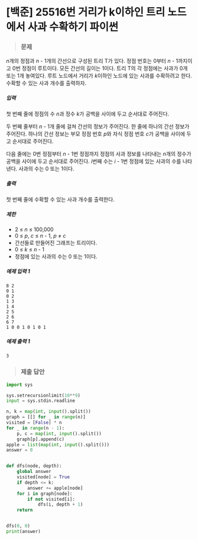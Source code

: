 # [백준] 25516번 거리가 k이하인 트리 노드에서 사과 수확하기 파이썬

> ### 문제

*n*개의 정점과 *n* - 1개의 간선으로 구성된 트리 T가 있다. 정점 번호는 0부터 *n* - 1까지이고 0번 정점이 루트이다. 모든 간선의 길이는 1이다. 트리 T의 각 정점에는 사과가 0개 또는 1개 놓여있다. 루트 노드에서 거리가 *k*이하인 노드에 있는 사과를 수확하려고 한다. 수확할 수 있는 사과 개수를 출력하자.

##### 입력

첫 번째 줄에 정점의 수 *n*과 정수 *k*가 공백을 사이에 두고 순서대로 주어진다.

두 번째 줄부터 *n* - 1개 줄에 걸쳐 간선의 정보가 주어진다. 한 줄에 하나의 간선 정보가 주어진다. 하나의 간선 정보는 부모 정점 번호 *p*와 자식 정점 번호 *c*가 공백을 사이에 두고 순서대로 주어진다.

다음 줄에는 0번 정점부터 *n* - 1번 정점까지 정점의 사과 정보를 나타내는 *n*개의 정수가 공백을 사이에 두고 순서대로 주어진다. *i*번째 수는 *i* - 1번 정점에 있는 사과의 수를 나타낸다. 사과의 수는 0 또는 1이다.

##### 출력

첫 번째 줄에 수확할 수 있는 사과 개수를 출력한다.

##### 제한

- 2 ≤ *n* ≤ 100,000
- 0 ≤ *p*, *c* ≤ *n* - 1, *p* ≠ *c*
- 간선들로 만들어진 그래프는 트리이다.
- 0 ≤ *k* ≤ *n* - 1
- 정점에 있는 사과의 수는 0 또는 1이다.

##### 예제 입력 1

```
8 2
0 1
0 2
1 3
1 4
2 5
2 6
6 7
1 0 0 1 0 1 0 1
```

##### 예제 출력 1

```
3
```

> ### 제출 답안

```python
import sys

sys.setrecursionlimit(10**9)
input = sys.stdin.readline

n, k = map(int, input().split())
graph = [[] for _ in range(n)]
visited = [False] * n
for _ in range(n - 1):
    p, c = map(int, input().split())
    graph[p].append(c)
apple = list(map(int, input().split()))
answer = 0


def dfs(node, depth):
    global answer
    visited[node] = True
    if depth <= k:
        answer += apple[node]
    for i in graph[node]:
        if not visited[i]:
            dfs(i, depth + 1)
    return


dfs(0, 0)
print(answer)
```